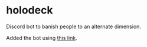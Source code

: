 # holodeck
Discord bot to banish people to an alternate dimension.

Added the bot using [this link](https://discord.com/api/oauth2/authorize?client_id=1204968823351021608&permissions=18874368&scope=applications.commands+bot).